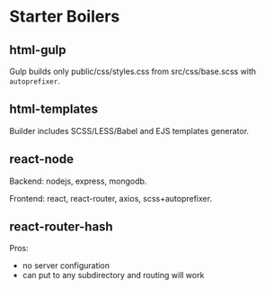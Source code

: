 # Starter Boilers

## html-gulp

Gulp builds only public/css/styles.css from src/css/base.scss with `autoprefixer`.

## html-templates

Builder includes SCSS/LESS/Babel and EJS templates generator.


## react-node

Backend: nodejs, express, mongodb.

Frontend: react, react-router, axios, scss+autoprefixer.

## react-router-hash

Pros:
- no server configuration
- can put to any subdirectory and routing will work

